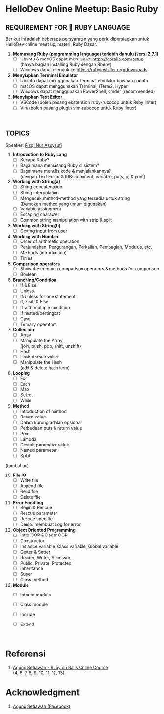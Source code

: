 <link rel="stylesheet" href="https://cdnjs.cloudflare.com/ajax/libs/github-markdown-css/4.0.0/github-markdown.min.css" integrity="sha512-Oy18vBnbSJkXTndr2n6lDMO5NN31UljR8e/ICzVPrGpSud4Gkckb8yUpqhKuUNoE+o9gAb4O/rAxxw1ojyUVzg==" crossorigin="anonymous" />

# HelloDev Online Meetup: Basic Ruby

## REQUIREMENT FOR 💎 RUBY LANGUAGE

Berikut ini adalah beberapa persyaratan yang perlu dipersiapkan untuk HelloDev online meet up, materi: Ruby Dasar.

01. **Memasang Ruby (programming language) terlebih dahulu (versi 2.7.1)**
    - [ ] Ubuntu & macOS dapat merujuk ke https://gorails.com/setup<br>
          (hanya bagian installing Ruby dengan Rbenv)
    - [ ] Windows dapat merujuk ke https://rubyinstaller.org/downloads
02. **Menyiapkan Terminal Emulator**
    - [ ] Ubuntu dapat menggunakan Terminal emulator bawaan ubuntu
    - [ ] macOS dapat menggunakan Terminal, iTerm2, Hyper
    - [ ] Windows dapat menggunakan PowerShell, cmder (recommended)
03. **Menyiapkan Text Editor**
    - [ ] VSCode (boleh pasang ekstension ruby-rubocop untuk Ruby linter)
    - [ ] Vim (boleh pasang plugin vim-rubocop untuk Ruby linter)

<br>

## TOPICS

Speaker: [Rizqi Nur Assyaufi](https://bandithijo.github.io)

01. **Introduction to Ruby Lang**
    - [ ] Kenapa Ruby?
    - [ ] Bagaimana memasang Ruby di sistem?
    - [ ] Bagaimana menulis kode & menjalankannya?<br>
          (dengan Text Editor & IRB: comment, variable, puts, p, & print)
02. **Working with String(a)**
    - [ ] String concatenation
    - [ ] String interpolation
    - [ ] Mengecek method-method yang tersedia untuk string<br>
          (Demokan method yang umum digunakan)
    - [ ] Variable assignment
    - [ ] Escaping character
    - [ ] Common string manipulation with strip & split
03. **Working with String(b)**
    - [ ] Getting input from user
04. **Working with Number**
    - [ ] Order of arithmetic operation
    - [ ] Penjumlahan, Pengurangan, Perkalian, Pembagian, Modulus, etc.
    - [ ] Methods (introduction)
    - [ ] Times
05. **Comparison operators**
    - [ ] Show the common comparison operators & methods for comparison
    - [ ] Boolean
06. **Branching/Condition**
    - [ ] If & Else
    - [ ] Unless
    - [ ] If/Unless for one statement
    - [ ] If, Elsif, & Else
    - [ ] If with multiple condition
    - [ ] If nested/bertingkat
    - [ ] Case
    - [ ] Ternary operators
07. **Collection**
    - [ ] Array
    - [ ] Manipulate the Array<br>
          (join, push, pop, shift, unshift)
    - [ ] Hash
    - [ ] Hash default value
    - [ ] Manipulate the Hash<br>
          (add & delete hash item)
08. **Looping**
    - [ ] For
    - [ ] Each
    - [ ] Map
    - [ ] Select
    - [ ] While
09. **Method**
    - [ ] Introduction of method
    - [ ] Return value
    - [ ] Dalam kurung adalah opsional
    - [ ] Perbedaan puts & return value
    - [ ] Proc
    - [ ] Lambda
    - [ ] Default parameter value
    - [ ] Named parameter
    - [ ] Splat

(tambahan)<br>

10. **File IO**
    - [ ] Write file
    - [ ] Append file
    - [ ] Read file
    - [ ] Delete file
11. **Error Handling**
    - [ ] Begin & Rescue
    - [ ] Rescue parameter
    - [ ] Rescue specific
    - [ ] Demo: membuat Log for error
12. **Object Oriented Programming**
    - [ ] Intro OOP & Dasar OOP
    - [ ] Constructor
    - [ ] Instance variable, Class variable, Global variable
    - [ ] Getter & Setter
    - [ ] Reader, Writer, Accessor
    - [ ] Public, Private, Protected
    - [ ] Inheritance
    - [ ] Super
    - [ ] Class method
13. **Module**
    - [ ] Intro to module
    - [ ] Class module
    - [ ] Include
    - [ ] Extend


<br>

# Referensi

1. [Agung Setiawan - Ruby on Rails Online Course](https://idrails.com/)<br>
   (4, 6, 7, 8, 9, 10, 11, 12, 13)

# Acknowledgment

1. [Agung Setiawan (Facebook)](https://www.facebook.com/agungsetiawanmu)

